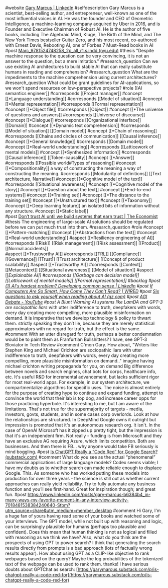 #website [Gary Marcus | LinkedIn](https://www.linkedin.com/in/gary-marcus-b6384b4/)
#selfdescription Gary Marcus is a scientist, best-selling author, and entrepreneur, well-known as one of the most influential voices in AI. He was the founder and CEO of Geometric Intelligence, a machine-learning company acquired by Uber in 2016, and is Founder and Executive Chairman of Robust AI. He is the author of five books, including The Algebraic Mind, Kluge, The Birth of the Mind, and The New York Times bestseller Guitar Zero, and his most recent, co-authored with Ernest Davis, Rebooting AI, one of Forbes 7 Must-Read books in AI
#post [Marc_9781524748258_2p_all_r1.s.indd (nyu.edu)](https://cs.nyu.edu/~davise/Rebooting/Chapter4.pdf)
	#thesis "Despite machine response to the question can be very convincing, it is not an answer to the question, but a mere imitation."
	#research_question Can we use existing AI architectures to build stable AI that can really substitute humans in reading and comprehension?
	#research_question What are the impediments to the machine comprehension using current architectures?
	#research_question What could be grant guidelines for AI-applications, so we won't spend resources on low-perspective projects?
	#role [[AI semantics engineer]]	#corresponds [[Project manager]]
	#concept [[*Language understanding]] #corresponds  [[Model of situation]]
		#concept [[*Mental representation]] #corresponds  [[Formal representation]]
			#concept [[*Object file]] #corresponds  [[Object]]
		#concept [[*The universe of questions and answers]] #corresponds  [[Universe of discourse]]
		#concept [[*Dialogue]] #corresponds  [[Organizational interface]] [[Domain]]
			#concept [[*Dynamic text comprehension]] #corresponds  [[Model of situation]] [[Domain model]]
				#concept [[*Chain of reasoning]] #corresponds  [[Chains and circles of communication]] [[Causal inference]]
				#concept [[*General knowledge]] #corresponds  [[Domain model]]
					#concept [[*Real-world understanding]] #corresponds  [[Latticework of mental models]]
			#concept [[*Synthesized information]] #corresponds  [[Causal inference]] [[Token-causality]]
				#concept [[*Answer]] #corresponds  [[Possible world#Types of reasoning]]
					#concept [[*Compositionality]] a way of constructing the meaning a way of constructing the meaning. #corresponds [[Modularity of definitions]] [[Text architecture, Narrative]]
				#concept [[*Cognitive model of the text]] #corresponds  [[Situational awareness]]
						#concept [[*Cognitive model of the story]]
			#concept [[*Question about the text]]
	#concept [[*End-to-end systems]]
		#concept [[*Training set]]
		#concept [[*The distance to the training set]]
		#concept [[*Unstructured text]]
		#concept [[*Taxonomy]]
		#concept [[*Deep learning feature]] an isolated bits of information without any structure.
		#concept [[*Static label]]	
#post [Don’t trust AI until we build systems that earn trust | The Economist](https://www.economist.com/open-future/2019/12/18/dont-trust-ai-until-we-build-systems-that-earn-trust)
	#thesis The engineering of large-scale AI solutions should be regulated before we can put much trust into them.
	#research_question 
	#role 
	#concept [[*Pattern-matching]]
	#concept [[*Abstractions from the text]]
	#concept [[*Real-world understanding]]
	#aspect [[*Resiliency engineering of AI]] #corresponds [[Risk]] [[Risk management]] [[Risk assessment]] [[Product]] [[Normal accidents]]  
	#aspect [[*Trustworthy AI]]  #corresponds  [[TRL]] [[Compliance]] [[Governance]] [[Trust]] [[Trust architecture]] [[Concept of product scalability]]
	#aspect  [[*Trustworthy AI]]  #corresponds [[Context]] [[Metacontext]] [[Situational awareness]] [[Model of situation]]
	#aspect [[*Explainable AI]] #corresponds [[Garbage can decision model]] [[Latticework of mental models]] [[Formal representation]]
#backlog
	#post [(1) AI's hardest problem? Developing common sense | LinkedIn](https://www.linkedin.com/pulse/ais-hardest-problem-developing-common-sense-gary-marcus/?published=t)
	#post [If Computers Are So Smart, How Come They Can’t Read? | WIRED](https://www.wired.com/story/adaptation-if-computers-are-so-smart-how-come-they-cant-read/)
	#post [Six questions to ask yourself when reading about AI (qz.com)](https://qz.com/1706248/six-questions-to-ask-yourself-when-reading-about-ai)
	#post [AGI Debate - YouTube](https://www.youtube.com/watch?v=JGiLz_Jx9uI&t=3264s)
	#post A Blunt Warning AI systems like LamDA and GPT-3 are sociopathic liars* with utter indifference to truth, deepfakers with words, every day creating more compelling, more plausible misinformation on demand. It is imperative that we develop technology & policy to thwart them.  strictly speaking they don’t lie, because they are merely statistical approximators with no regard for truth, but the effect is the same.
		#comment With an utter disregard for truth, perhaps a better condemnation would be to paint them as Franfurtian Bullshitters?
			I have, see GPT-3 Bloviator in Tech Review
		#comment C'mon Gary. How about, "Writers like Stephen King and Michael Crichton are sociopathic liars with utter indifference to truth, deepfakers with words, every day creating more compelling, more plausible misinformation on demand.."
			imagine having michael crichton writing propaganda for you, on demand
			Big difference between novels and search engines, chat bots for corps, healthcare info, etc. It's useful R&D for incremental advancement, but lacks sufficient rigor for most real-world apps. For example, in our system architecture, we compartmentalize algorithms for specific uses.
			The noise is almost entirely for the purpose of creating hype to continue and expand funding, attempt to convince the world that their lab is top dog, and increase career opps for those practicing hyperbole.
			It's interesting to me, but I am aware of the limitations. That's not true for the supermajority of targets - media, investors, govts, students, and in some cases corp overlords.
			Look at how the relationships are structured. In DeepMind Google owns it outright but impression is promoted that it's an autonomous research org. It isn't.
			In the case of OpenAI Microsoft has it zipped up pretty tight, but the impression is that it's an independent firm. Not really - funding is from Microsoft and they have an exclusive AG requiring Azure, which limits competition. Both are businesses.
			And then there is FB... why anyone would take FB seriously is mind boggling.
	#post [Is ChatGPT Really a “Code Red” for Google Search? (substack.com)](https://garymarcus.substack.com/p/is-chatgpt-really-a-code-red-for)
		#comment What do you see as the actual “phenomenal” commercial applications of large language models? Codex seems viable; I have my doubts as to whether search can made reliable enough to displace Google.
			This. As someone who has worked putting these models into production for over three years - the science is still out as whether current approaches can really yield reliability. Try to fully automate any business function and you’ll see first-hand. Great for inspiration though; and great fun.
	#post https://www.linkedin.com/posts/gary-marcus-b6384b4_in-many-ways-my-favorite-moment-in-any-interview-activity-7018481538384240640-Stbm?utm_source=share&utm_medium=member_desktop
		#comment  Hi Gary, I'm a huge fan of yours having read some of your books and watched some of your interviews. The GPT model, while not built up with reasoning and logic, can be surprisingly plausible for humans (perhaps too plausible and confident). Does this mean that human thinking is not as logical and filled with reasoning as we think we have? Also, what do you think are the prospects of using GPT to power search? I think that generating the search results directly from prompts is a bad approach (lots of factually wrong results appear). How about using GPT as a CLIP-like objective to rank webpages based on the query? Maybe the log probabilities of the tokenized text of the webpage can be used to rank them.
			thanks! I have serious doubts about GPTChat as search: [https://garymarcus.substack.com/p/is-chatgpt-really-a-code-red-for](https://garymarcus.substack.com/p/is-chatgpt-really-a-code-red-for)